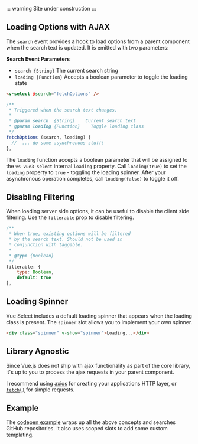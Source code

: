 ::: warning
Site under construction
:::

## Loading Options with AJAX

The `search` event provides a hook to load options from a parent component when
the search text is updated. It is emitted with two parameters:

**Search Event Parameters**

- `search {String}` The current search string
- `loading {Function}` Accepts a boolean parameter to toggle the loading state

```html
<v-select @search="fetchOptions" />
```

```js
/**
 * Triggered when the search text changes.
 *
 * @param search  {String}    Current search text
 * @param loading {Function}	Toggle loading class
 */
fetchOptions (search, loading) {
  //  ... do some asynchronous stuff!
},
```

The `loading` function accepts a boolean parameter that will be assigned to the
`vs-vue3-select` internal `loading` property. Call `loading(true)` to set the
`loading` property to `true` - toggling the loading spinner. After your
asynchronous operation completes, call `loading(false)` to toggle it off.

## Disabling Filtering

When loading server side options, it can be useful to disable the client side
filtering. Use the `filterable` prop to disable filtering.

```js
/**
 * When true, existing options will be filtered
 * by the search text. Should not be used in
 * conjunction with taggable.
 *
 * @type {Boolean}
 */
filterable: {
	type: Boolean,
	default: true
},
```

## Loading Spinner

Vue Select includes a default loading spinner that appears when the loading
class is present. The `spinner` slot allows you to implement your own spinner.

```html
<div class="spinner" v-show="spinner">Loading...</div>
```

## Library Agnostic

Since Vue.js does not ship with ajax functionality as part of the core library,
it's up to you to process the ajax requests in your parent component.

I recommend using [axios](https://github.com/axios/axios) for creating your
applications HTTP layer, or [`fetch()`](https://github.com/github/fetch) for
simple requests.

## Example

The [codepen example](https://codepen.io/sagalbot/pen/POMeOX) wraps up all the
above concepts and searches GitHub repositories. It also uses scoped slots to
add some custom templating.

<CodePen url="POMeOX" height="400"/>
